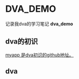 # DVA_DEMO

记录我dva的学习笔记
**dva_demo** 

## dva的初识

[myapp 是dva初识的github地址。](https://github.com/krislee94/DVA_DEMO/tree/master/myapp)



## dva


